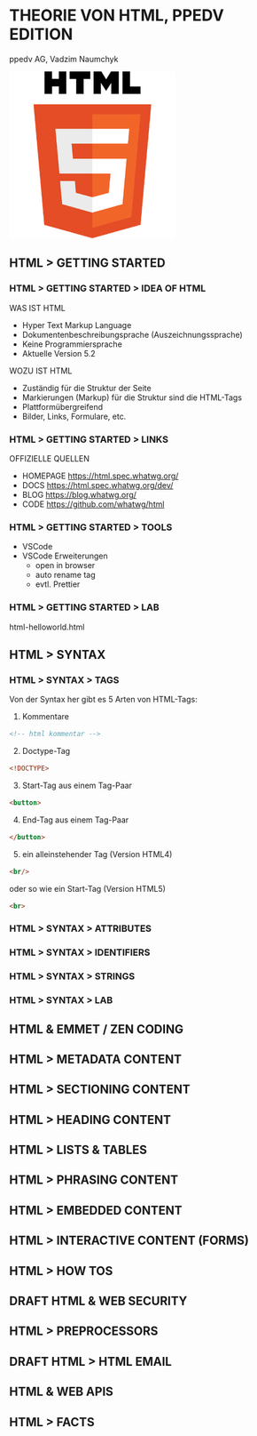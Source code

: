 # THEORIE VON HTML, PPEDV EDITION
<!-- Kommentare übergehen nicht in die PDF-Datei -->
<!--
PFLEGEN DIESER FOLIEN
* Überschriften vereinheitlichen (check 06.01.2020)
* draft-Folien und Abschnitte ausblenden
* Folien mit viel Code in Demos übernehmen
* in Demos übernommenen Folien mit #demo versehen
* Folien auf Englisch übersetzen
* Folien mit weniger als 5 Zeilen Text mit anderen Folien vereinen
* LABS einbinden
* Code-Bilder als Text umschreiben
* ???, !!! und #todo abarbeiten
* Tabellen vereinheitlichen (Folie mit Tabelle im Folienmaster anlegen?)
 -->

ppedv AG, Vadzim Naumchyk

<!-- ![html-logo](html-images/html-logo.png) -->

<img src="html-images/html-logo.png" alt="html-logo" height="300"/>

## HTML > GETTING STARTED

### HTML > GETTING STARTED > IDEA OF HTML

WAS IST HTML

- Hyper Text Markup Language
- Dokumentenbeschreibungsprache (Auszeichnungssprache)
- Keine Programmiersprache
- Aktuelle Version 5.2    <!-- #checkForUpdates -->

WOZU IST HTML

- Zuständig für die Struktur der Seite
- Markierungen (Markup) für die Struktur sind die HTML-Tags
- Plattformübergreifend
- Bilder, Links, Formulare, etc.

<!--
IN-COURSE REMARKS
Hypertext ist ein Text, der nicht linear sein muss (not constrained to be linear).
Hypertext ist ein Text, der Links zu anderen Texten enthält.
HyperMedia ist ein Hypertext, der auch Grafiken, Videos oder Klänge enthalten kann (not constrained to be text).
Hypertext und HyperMedia sind Konzepte, keine Produkte.
https://de.wikipedia.org/wiki/Hypertext

---------------------------------------------------------
PREPARATION REMARKS
checkForUpdates
 -->

### HTML > GETTING STARTED > LINKS

OFFIZIELLE QUELLEN

- HOMEPAGE <https://html.spec.whatwg.org/>
- DOCS <https://html.spec.whatwg.org/dev/>
- BLOG <https://blog.whatwg.org/>
- CODE <https://github.com/whatwg/html>

<!--
IN-COURSE REMARKS
Html5test: zeigt wie gut mein Browser HTML5 unterstützt.
Validator: Überprüft das Markup (HTML, XHTML, ...) von Webdokumenten.

http://html5test.com
http://validator.w3.org/
https://html.spec.whatwg.org/multipage/ (HTML Living Standard)
https://www.w3.org/html/
https://validator.w3.org/
Überprüfen, ob die Webseite stabil gebaut ist
Grammatikkenner

http://html5test.com/
Was kann welcher Browser

http://csszengarden.com/
Für CSS Beispiele

---------------------------------------------------------
PREPARATION REMARKS
*todo in die notes übernehmen
 -->

### HTML > GETTING STARTED > TOOLS

- VSCode
- VSCode Erweiterungen
  - open in browser
  - auto rename tag
  - evtl. Prettier

<!--
IN-COURSE REMARKS

---------------------------------------------------------
PREPARATION REMARKS

??? auto complete tag benennt die schließenden Tags nicht um
(evtl auch auto complete tag und auto close tag)

Prettier löscht beim Formatieren die leeren Zeilen
default Formatter - vscode.html

klicken auf install, dann reload

??? css formatter - was macht diese Erweiterung ?
??? was ist default oder built-in formatter für css, html und js ?
 -->

### HTML > GETTING STARTED > LAB

html-helloworld.html

<!--
IN-COURSE REMARKS
html-helloworld.html wird später zu index.html. Deswegen nur das einbauen, was später auch gebraucht wird. Alles andere, was man am Anfang zeigen möchte, in der der Datei html-syntax.html zeigen.

Ein erstes HTML5-Dokument
<!DOCTYPE html>
    <head>
        <meta charset="utf-8">
        <title>HTML</title>
    </head>
    <h1>Ich bin ein HTML5-Dokument</h1>
    <p class=beispiel>  Hallo!
    <p>
        Ich bin ein HTML5-Dokument!

---------------------------------------------------------
PREPARATION REMARKS

 -->

## HTML > SYNTAX

### HTML > SYNTAX > TAGS

Von der Syntax her gibt es 5 Arten von HTML-Tags:

1. Kommentare

```html
<!-- html kommentar -->
```

2. Doctype-Tag

```html
<!DOCTYPE>
```

3. Start-Tag aus einem Tag-Paar

```html
<button>
```

4. End-Tag aus einem Tag-Paar

```html
</button>
```

5. ein alleinstehender Tag (Version HTML4)

```html
<br/>
```

oder so wie ein Start-Tag (Version HTML5)

```html
<br>
```

### HTML > SYNTAX > ATTRIBUTES

### HTML > SYNTAX > IDENTIFIERS

### HTML > SYNTAX > STRINGS

### HTML > SYNTAX > LAB

## HTML & EMMET / ZEN CODING

## HTML > METADATA CONTENT

## HTML > SECTIONING CONTENT

## HTML > HEADING CONTENT

## HTML > LISTS & TABLES

## HTML > PHRASING CONTENT

## HTML > EMBEDDED CONTENT

## HTML > INTERACTIVE CONTENT (FORMS)

## HTML > HOW TOS

## DRAFT HTML & WEB SECURITY

## HTML > PREPROCESSORS

## DRAFT HTML > HTML EMAIL

## HTML & WEB APIS

## HTML > FACTS
